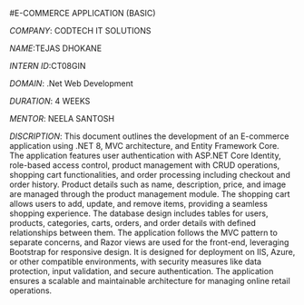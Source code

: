 #E-COMMERCE APPLICATION (BASIC)

*COMPANY*: CODTECH IT SOLUTIONS

*NAME*:TEJAS DHOKANE

*INTERN ID*:CT08GIN

*DOMAIN*: .Net Web Development

*DURATION*: 4 WEEKS

*MENTOR*: NEELA SANTOSH

*DISCRIPTION*: This document outlines the development of an E-commerce application using .NET 8, MVC architecture, and Entity Framework Core.
               The application features user authentication with ASP.NET Core Identity, role-based access control, product management with CRUD operations, 
               shopping cart functionalities, and order processing including checkout and order history. Product details such as name, description, 
               price, and image are managed through the product management module. The shopping cart allows users to add, update, and remove items, 
               providing a seamless shopping experience. The database design includes tables for users, products, categories, carts, orders, 
               and order details with defined relationships between them. The application follows the MVC pattern to separate concerns, and Razor views are 
               used for the front-end, leveraging Bootstrap for responsive design. It is designed for deployment on IIS, Azure, or other compatible environments, 
               with security measures like data protection, input validation, and secure authentication. The application ensures a scalable and maintainable architecture 
               for managing online retail operations.


